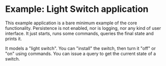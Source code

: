 # Example: Light Switch application

This example application is a bare minimum example of the core functionality.
Persistence is not enabled, nor is logging, nor any kind of user interface. It
just starts, runs some commands, queries the final state and prints it.

It models a "light switch". You can "install" the switch, then turn it "off" or
"on" using commands. You can issue a query to get the current state of a switch.
